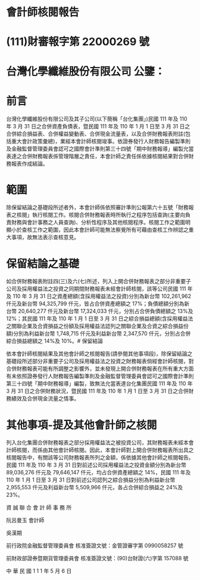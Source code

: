 # 會計師核閱報告

# (111)財審報字第 22000269 號

# 台灣化學纖維股份有限公司 公鑒：

# 前言

台灣化學纖維股份有限公司及其子公司(以下簡稱「台化集團」)民國 111 年及 110 年 3 月 31 日之合併資產負債表，暨民國 111 年及 110 年 1 月 1 日至 3 月 31 日之合併綜合損益表、合併權益變動表、合併現金流量表，以及合併財務報表附註(包括重大會計政策彙總)，業經本會計師核閱竣事。依證券發行人財務報告編製準則及金融監督管理委員會認可之國際會計準則第三十四號「期中財務報導」編製允當表達之合併財務報表係管理階層之責任，本會計師之責任係依據核閱結果對合併財務報表作成結論。

# 範圍

除保留結論之基礎段所述者外，本會計師係依照審計準則公報第六十五號「財務報表之核閱」執行核閱工作。核閱合併財務報表時所執行之程序包括查詢(主要向負責財務與會計事務之人員查詢)、分析性程序及其他核閱程序。核閱工作之範圍明顯小於查核工作之範圍，因此本會計師可能無法察覺所有可藉由查核工作辨認之重大事項，故無法表示查核意見。

# 保留結論之基礎

如合併財務報表附註四(三)及六(七)所述，列入上開合併財務報表之部分非重要子公司及採用權益法之投資之同期間財務報表未經會計師核閱，該等公司民國 111 年及 110 年 3 月 31 日之資產總額(含採用權益法之投資)分別為新台幣 102,261,962 仟元及新台幣 94,325,799 仟元，皆占合併資產總額之 17%；負債總額分別為新台幣 20,640,277 仟元及新台幣 17,324,033 仟元，分別占合併負債總額之 13%及 12%；其民國 111 年及 110 年 1 月 1 日至 3 月 31 日之綜合損益總額(含採用權益法之關聯企業及合資損益之份額及採用權益法認列之關聯企業及合資之綜合損益份額)分別為利益新台幣 1,748,715 仟元及利益新台幣 2,347,570 仟元，分別占合併綜合損益總額之 14%及 10%。# 保留結論

依本會計師核閱結果及其他會計師之核閱報告(請參閱其他事項段)，除保留結論之基礎段所述部分非重要子公司及採用權益法之投資之財務報表倘經會計師核閱，對合併財務報表可能有所調整之影響外，並未發現上開合併財務報表在所有重大方面有未依照證券發行人財務報告編製準則及金融監督管理委員會認可之國際會計準則第三十四號「期中財務報導」編製，致無法允當表達台化集團民國 111 年及 110 年 3 月 31 日之合併財務狀況，暨民國 111 年及 110 年 1 月 1 日至 3 月 31 日之合併財務績效及合併現金流量之情事。

# 其他事項-提及其他會計師之核閱

列入台化集團合併財務報表之部分採用權益法之被投資公司，其財務報表未經本會計師核閱，而係由其他會計師核閱。因此，本會計師對上開合併財務報表所出具之核閱報告中，有關該等公司財務報表所列之金額，係依據其他會計師之核閱報告。民國 111 年及 110 年 3 月 31 日對前述公司採用權益法之投資金額分別為新台幣 89,036,276 仟元及 79,646,147 仟元，均占合併資產總額之 14%，民國 111 年及 110 年 1 月 1 日至 3 月 31 日對前述公司認列之綜合損益分別為利益新台幣 2,955,553 仟元及利益新台幣 5,509,966 仟元，各占合併綜合損益之 24%及 23%。

資 誠 聯 合 會 計 師 事 務 所

阮呂曼玉 會計師

吳漢期

前行政院金融監督管理委員會 核准簽證文號：金管證審字第 0990058257 號

前財政部證券暨期貨管理委員會 核准簽證文號：(90)台財證(六)字第 157088 號

中 華 民 國 1 1 1 年 5 月 6 日